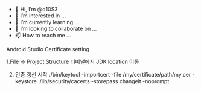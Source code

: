 - 👋 Hi, I’m @d10S3
- 👀 I’m interested in ...
- 🌱 I’m currently learning ...
- 💞️ I’m looking to collaborate on ...
- 📫 How to reach me ...

<!---
d10S3/d10S3 is a ✨ special ✨ repository because its `README.md` (this file) appears on your GitHub profile.
You can click the Preview link to take a look at your changes.
--->

Android Studio Certificate setting

1.File -> Project Structure 
터미널에서 JDK location 이동

2. 인증 갱신 시작
./bin/keytool -importcert -file /my/certificate/path/my.cer -keystore ./lib/security/cacerts -storepass changeit -noprompt
